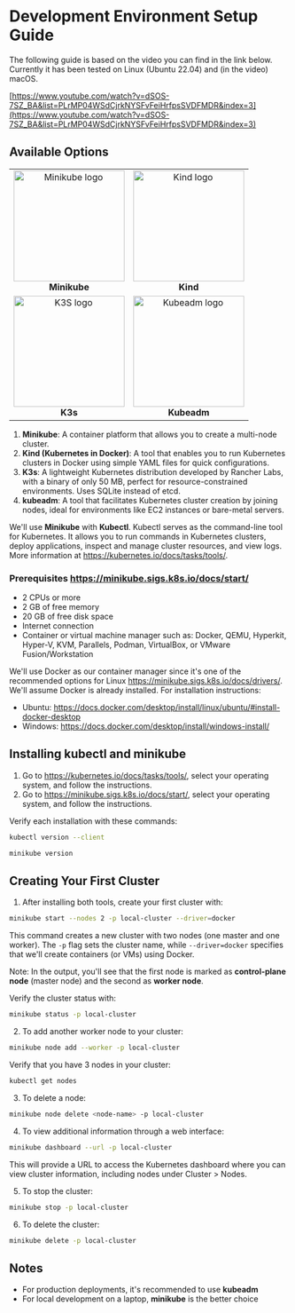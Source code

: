 # Development Environment Setup Guide

The following guide is based on the video you can find in the link below. Currently it has been tested on Linux (Ubuntu 22.04) and (in the video) macOS.

[https://www.youtube.com/watch?v=dSOS-7SZ_BA&list=PLrMP04WSdCjrkNYSFvFeiHrfpsSVDFMDR&index=3](https://www.youtube.com/watch?v=dSOS-7SZ_BA&list=PLrMP04WSdCjrkNYSFvFeiHrfpsSVDFMDR&index=3)

## Available Options

<table>
<tr>
  <td align="center">
    <img src="https://raw.githubusercontent.com/kubernetes/minikube/master/images/logo/logo.png" alt="Minikube logo" width="200"/><br/>
    <b>Minikube</b>
  </td>
  <td align="center">
    <img src="https://kind.sigs.k8s.io/logo/logo.png" alt="Kind logo" width="200"/><br/>
    <b>Kind</b>
  </td>
</tr>
<tr>
  <td align="center">
    <img src="https://camo.githubusercontent.com/e6a1dedfda4afeadebcf725403b6ce66cbf091c662f36fa4aa615b0fd437fe60/68747470733a2f2f6b33732e696f2f696d672f6b33732d6c6f676f2d6c696768742e737667" alt="K3S logo" width="200"/><br/>
    <b>K3s</b>
  </td>
  <td align="center">
    <img src="https://global.discourse-cdn.com/flex016/uploads/kubernetes/original/2X/6/695eef32dc60d41b604de0dd734ea73f80fb1c69.png" alt="Kubeadm logo" width="200"/><br/>
    <b>Kubeadm</b>
  </td>
</tr>
</table>

1. **Minikube**: A container platform that allows you to create a multi-node cluster.
2. **Kind (Kubernetes in Docker)**: A tool that enables you to run Kubernetes clusters in Docker using simple YAML files for quick configurations.
3. **K3s**: A lightweight Kubernetes distribution developed by Rancher Labs, with a binary of only 50 MB, perfect for resource-constrained environments. Uses SQLite instead of etcd.
4. **kubeadm**: A tool that facilitates Kubernetes cluster creation by joining nodes, ideal for environments like EC2 instances or bare-metal servers.

We'll use **Minikube** with **Kubectl**. Kubectl serves as the command-line tool for Kubernetes. It allows you to run commands in Kubernetes clusters, deploy applications, inspect and manage cluster resources, and view logs. More information at https://kubernetes.io/docs/tasks/tools/.

### Prerequisites https://minikube.sigs.k8s.io/docs/start/

- 2 CPUs or more
- 2 GB of free memory
- 20 GB of free disk space
- Internet connection
- Container or virtual machine manager such as: Docker, QEMU, Hyperkit, Hyper-V, KVM, Parallels, Podman, VirtualBox, or VMware Fusion/Workstation

We'll use Docker as our container manager since it's one of the recommended options for Linux https://minikube.sigs.k8s.io/docs/drivers/. We'll assume Docker is already installed. For installation instructions:
- Ubuntu: https://docs.docker.com/desktop/install/linux/ubuntu/#install-docker-desktop
- Windows: https://docs.docker.com/desktop/install/windows-install/

## Installing kubectl and minikube

1. Go to https://kubernetes.io/docs/tasks/tools/, select your operating system, and follow the instructions.
2. Go to https://minikube.sigs.k8s.io/docs/start/, select your operating system, and follow the instructions.

Verify each installation with these commands:

```bash
kubectl version --client

minikube version
```

## Creating Your First Cluster

1. After installing both tools, create your first cluster with:

```bash
minikube start --nodes 2 -p local-cluster --driver=docker
```

This command creates a new cluster with two nodes (one master and one worker). The `-p` flag sets the cluster name, while `--driver=docker` specifies that we'll create containers (or VMs) using Docker.

Note: In the output, you'll see that the first node is marked as **control-plane node** (master node) and the second as **worker node**.

Verify the cluster status with:

```bash
minikube status -p local-cluster
```

2. To add another worker node to your cluster:

```bash
minikube node add --worker -p local-cluster
```

Verify that you have 3 nodes in your cluster:

```bash
kubectl get nodes
```

3. To delete a node:

```bash
minikube node delete <node-name> -p local-cluster
```

4. To view additional information through a web interface:

```bash
minikube dashboard --url -p local-cluster
```

This will provide a URL to access the Kubernetes dashboard where you can view cluster information, including nodes under Cluster > Nodes.

5. To stop the cluster:

```bash
minikube stop -p local-cluster
```

6. To delete the cluster:

```bash
minikube delete -p local-cluster
```

## Notes
- For production deployments, it's recommended to use **kubeadm**
- For local development on a laptop, **minikube** is the better choice
